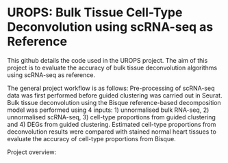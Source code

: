 # UROPS: Bulk Tissue Cell-Type Deconvolution using scRNA-seq as Reference

This github details the code used in the UROPS project. 
The aim of this project is to evaluate the accuracy of bulk tissue deconvolution algorithms using scRNA-seq as reference.

The general project workflow is as follows:
Pre-processing of scRNA-seq data was first performed before guided clustering was carried out in Seurat. Bulk tissue deconvolution using the Bisque reference-based decomposition model was performed using 4 inputs: 1) unnormalised bulk RNA-seq, 2) unnormalised scRNA-seq, 3) cell-type proportions from guided clustering and 4) DEGs from guided clustering. Estimated cell-type proportions from deconvolution results were compared with stained normal heart tissues to evaluate the accuracy of cell-type proportions from Bisque.

Project overview:


